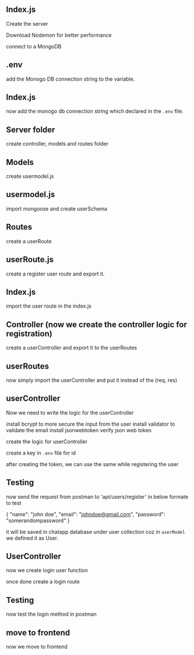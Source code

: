 ## Index.js

Create the server

Download Nodemon for better performance

connect to a MongoDB 

## .env

add the Monogo DB connection string to the variable.

## Index.js

now add the monogo db connection string which declared in the `.env` file.

## Server folder

create controller, models and routes folder

## Models

create usermodel.js

## usermodel.js

import mongoose and create userSchema 

## Routes

create a userRoute 

## userRoute.js

create a register user route and export it.

## Index.js

import the user route in the index.js

## Controller (now we create the controller logic for registration)

create a userController and export it to the userRoutes

## userRoutes

now simply import the userController and put it instead of the (req, res)

## userController

Now we need to write the logic for the userController

install bcrypt to more secure the input from the user
install validator to validate the email
install jsonwebtoken verify json web token

create the logic for userController

create a key in `.env` file for id

after creating the token, we can use the same while registering the user

## Testing

now send the request from postman to 'api/users/register' in below formate to test

{
    "name": "john doe",
    "email": "johndoe@gmail.com",
    "password": "somerandompassword"
}

it will be saved in chatapp database under user collection coz in `userModel` we defined it as User.

## UserController

now we create login user function

once done create a login route

## Testing

now test the login method in postman

## move to frontend

now we move to frontend